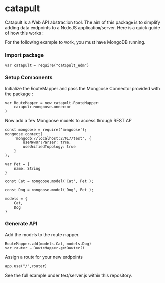 
# catapult

Catapult is a Web API abstraction tool. The aim of this package is to simplify adding data endpoints to a NodeJS application/server. Here is a quick guide of how this works :

For the following example to work, you must have MongoDB running.

### Import package

	var catapult = require("catapult_edm")


###  Setup Components

Initialize the RouteMapper and pass the Mongoose Connector provided with the package :

	var RouteMapper = new catapult.RouteMapper(
		catapult.MongooseConnector
	)

Now add a few Mongoose models to access through REST API

	const mongoose = require('mongoose');
	mongoose.connect(
	    'mongodb://localhost:27017/test', {
	        useNewUrlParser: true,
	        useUnifiedTopology: true
	    }
	);

	var Pet = { 
		name: String 
	}

	const Cat = mongoose.model('Cat', Pet );

	const Dog = mongoose.model('Dog', Pet );

	models = {
		Cat,
		Dog
	}

### Generate API

Add the models to the route mapper. 

	RouteMapper.add(models.Cat, models.Dog)
	var router = RouteMapper.getRouter()

Assign a route for your new endpoints 

	app.use("/",router)


See the full example under test/server.js within this repository.